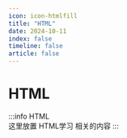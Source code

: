 ```yaml
---
icon: icon-htmlfill
title: "HTML"
date: 2024-10-11
index: false
timeline: false
article: false
---
```

# HTML
:::info HTML        
    这里放置 HTML学习 相关的内容
:::

<Catalog base="/study/coding/HTML" />

